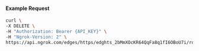 <!-- Code generated for API Clients. DO NOT EDIT. -->

#### Example Request

```bash
curl \
-X DELETE \
-H "Authorization: Bearer {API_KEY}" \
-H "Ngrok-Version: 2" \
https://api.ngrok.com/edges/https/edghts_2bMmXOcKR64QqFa8q1fI6OBoU7i/routes/edghtsrt_2bMmXN1WwZhK3p4mBHgLIhVP8SL/websocket_tcp_converter
```
